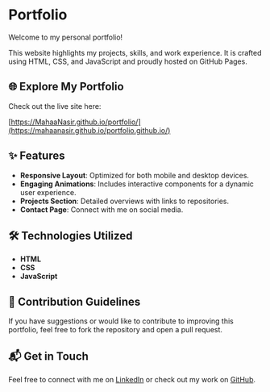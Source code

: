 # Portfolio

Welcome to my personal portfolio!

This website highlights my projects, skills, and work experience. It is crafted using HTML, CSS, and JavaScript and proudly hosted on GitHub Pages.

## 🌐 Explore My Portfolio

Check out the live site here:

[https://MahaaNasir.github.io/portfolio/](https://mahaanasir.github.io/portfolio.github.io/)

## ✨ Features

- **Responsive Layout**: Optimized for both mobile and desktop devices.
- **Engaging Animations**: Includes interactive components for a dynamic user experience.
- **Projects Section**: Detailed overviews with links to repositories.
- **Contact Page**: Connect with me on social media.

## 🛠 Technologies Utilized

- **HTML**
- **CSS**
- **JavaScript**

## 🤝 Contribution Guidelines

If you have suggestions or would like to contribute to improving this portfolio, feel free to fork the repository and open a pull request.

## 📬 Get in Touch

Feel free to connect with me on [LinkedIn](https://linkedin.com/in/mahaanasir) or check out my work on [GitHub](https://github.com/MahaaNasir).
